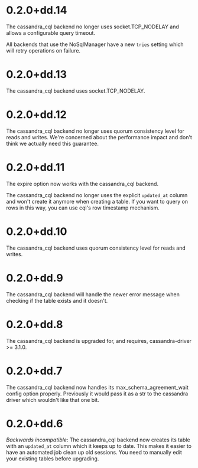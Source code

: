 # 0.2.0+dd.14

The cassandra_cql backend no longer uses socket.TCP_NODELAY and allows a configurable query timeout.

All backends that use the NoSqlManager have a new `tries` setting which will retry operations on failure.

# 0.2.0+dd.13

The cassandra_cql backend uses socket.TCP_NODELAY.

# 0.2.0+dd.12

The cassandra_cql backend no longer uses quorum consistency level for reads and writes. We're concerned about the performance impact and don't think we actually need this guarantee.

# 0.2.0+dd.11

The expire option now works with the cassandra_cql backend.

The cassandra_cql backend no longer uses the explicit `updated_at` column and won't create it anymore when creating a table. If you want to query on rows in this way, you can use cql's row timestamp mechanism.

# 0.2.0+dd.10

The cassandra_cql backend uses quorum consistency level for reads and writes.

# 0.2.0+dd.9

The cassandra_cql backend will handle the newer error message when checking if the table exists and it doesn't.

# 0.2.0+dd.8

The cassandra_cql backend is upgraded for, and requires, cassandra-driver >= 3.1.0.

# 0.2.0+dd.7

The cassandra_cql backend now handles its max_schema_agreement_wait config option properly. Previously it would pass it as a str to the cassandra driver which wouldn't like that one bit.

# 0.2.0+dd.6

*Backwards incompatible*: The cassandra_cql backend now creates its table with an `updated_at` column which it keeps up to date. This makes it easier to have an automated job clean up old sessions. You need to manually edit your existing tables before upgrading.
